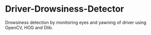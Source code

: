 # Driver-Drowsiness-Detector
Drowsiness detection by monitoring eyes and yawning of driver using OpenCV, HOG and Dlib.
